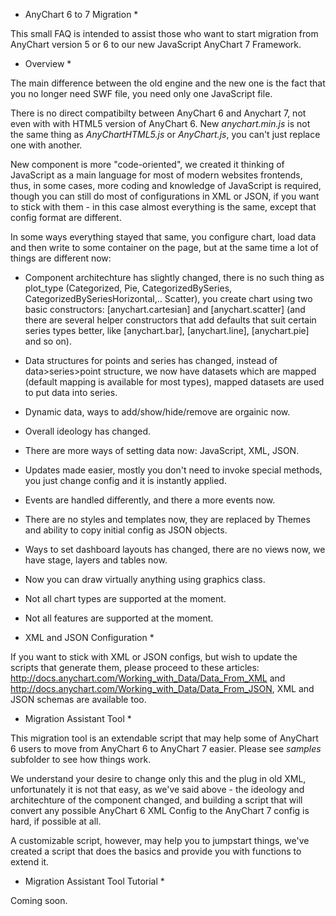 * AnyChart 6 to 7 Migration *

This small FAQ is intended to assist those who want to start migration from AnyChart version 5 or 6 to our new JavaScript AnyChart 7 Framework. 

* Overview *

The main difference between the old engine and the new one is the fact that you no longer need SWF file, you need only one JavaScript file.

There is no direct compatibilty between AnyChart 6 and Anychart 7, not even with with HTML5 version of AnyChart 6. New <i>anychart.min.js</i> is not the same thing as <i>AnyChartHTML5.js</i> or <i>AnyChart.js</i>, you can't just replace one with another.

New component is more "code-oriented", we created it thinking of JavaScript as a main language for most of modern websites frontends, thus, in some cases, more coding and knowledge of JavaScript is required, though you can still do most of configurations in XML or JSON, if you want to stick with them - in this case almost everything is the same, except that config format are different.

In some ways everything stayed that same, you configure chart, load data and then write to some container on the page, but at the same time a lot of things are different now:

- Component architechture has slightly changed, there is no such thing as plot_type (Categorized, Pie, CategorizedBySeries, CategorizedBySeriesHorizontal,.. Scatter), you create chart using two basic constructors: [anychart.cartesian] and [anychart.scatter] (and there are several helper constructors that add defaults that suit certain series types better, like [anychart.bar], [anychart.line], [anychart.pie] and so on).

- Data structures for points and series has changed, instead of data>series>point structure, we now have datasets which are mapped (default mapping is available for most types), mapped datasets are used to put data into series.

- Dynamic data, ways to add/show/hide/remove are orgainic now.

- Overall ideology has changed.

- There are more ways of setting data now: JavaScript, XML, JSON.

- Updates made easier, mostly you don't need to invoke special methods, you just change config and it is instantly applied. 
- Events are handled differently, and there a more events now.

- There are no styles and templates now, they are replaced by Themes and ability to copy initial config as JSON objects.

- Ways to set dashboard layouts has changed, there are no views now, we have stage, layers and tables now.

- Now you can draw virtually anything using graphics class.

- Not all chart types are supported at the moment.

- Not all features are supported at the moment.

* XML and JSON Configuration *

If you want to stick with XML or JSON configs, but wish to update the scripts that generate them, please proceed to these articles: http://docs.anychart.com/Working_with_Data/Data_From_XML and http://docs.anychart.com/Working_with_Data/Data_From_JSON, XML and JSON schemas are available too.

* Migration Assistant Tool *

This migration tool is an extendable script that may help some of AnyChart 6 users to move from AnyChart 6 to AnyChart 7 easier. Please see *samples* subfolder to see how things work.

We understand your desire to change only this and the plug in old XML, unfortunately it is not that easy, as we've said above - the ideology and architechture of the component changed, and building a script that will convert any possible AnyChart 6 XML Config to the AnyChart 7 config is hard, if possible at all.

A customizable script, however, may help you to jumpstart things, we've created a script that does the basics and provide you with functions to extend it.

* Migration Assistant Tool Tutorial *

Coming soon.

